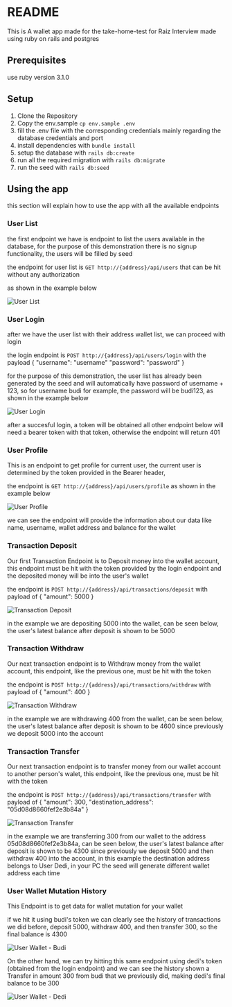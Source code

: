 # README

This is A wallet app made for the take-home-test for Raiz Interview 
made using ruby on rails and postgres

## Prerequisites

use ruby version 3.1.0

## Setup

1. Clone the Repository
2. Copy the env.sample `cp env.sample .env`
3. fill the .env file with the corresponding credentials mainly regarding the database credentials and port
4. install dependencies with `bundle install`
5. setup the database with `rails db:create`
6. run all the required migration with `rails db:migrate`
7. run the seed with `rails db:seed`

## Using the app

this section will explain how to use the app with all the available endpoints

### User List
the first endpoint we have is endpoint to list the users available in the database, for the purpose of this demonstration there is no signup functionality, the users will be filled by seed

the endpoint for user list is `GET http://{address}/api/users` that can be hit without any authorization

as shown in the example below

![User List](img/user-list.png)

### User Login
after we have the user list with their address wallet list, we can proceed with login

the login endpoint is `POST http://{address}/api/users/login`
with the payload 
{
    "username": "username"
    "password": "password"
}

for the purpose of this demonstration, the user list has already been generated by the seed and will automatically have password of username + 123, so for username budi for example, the password will be budi123, as shown in the example below

![User Login](img/login-budi.png)

after a succesful login, a token will be obtained
all other endpoint below will need a bearer token with that token, otherwise the endpoint will return 401

### User Profile
This is an endpoint to get profile for current user, the current user is determined by the token provided in the Bearer header, 

the endpoint is `GET http://{address}/api/users/profile`
as shown in the example below

![User Profile](img/profile-budi.png)

we can see the endpoint will provide the information about our data like name, username, wallet address and balance for the wallet


### Transaction Deposit
Our first Transaction Endpoint is to Deposit money into the wallet account, this endpoint must be hit with the token provided by the login endpoint and the deposited money will be into the user's wallet

the endpoint is `POST http://{address}/api/transactions/deposit`
with payload of 
{
    "amount": 5000
}

![Transaction Deposit](img/deposit-budi.png)

in the example we are depositing 5000 into the wallet, can be seen below, the user's latest balance after deposit is shown to be 5000

### Transaction Withdraw
Our next transaction endpoint is to Withdraw money from the wallet account, this endpoint, like the previous one, must be hit with the token

the endpoint is `POST http://{address}/api/transactions/withdraw`
with payload of 
{
    "amount": 400
}

![Transaction Withdraw](img/withdraw-budi.png)

in the example we are withdrawing 400 from the wallet, can be seen below, the user's latest balance after deposit is shown to be 4600 since previously we deposit 5000 into the account

### Transaction Transfer
Our next transaction endpoint is to transfer money from our wallet account to another person's walet, this endpoint, like the previous one, must be hit with the token

the endpoint is `POST http://{address}/api/transactions/transfer`
with payload of 
{
    "amount": 300,
    "destination_address": "05d08d8660fef2e3b84a"
}

![Transaction Transfer](img/transfer-budi.png)

in the example we are transferring 300 from our wallet to the address 05d08d8660fef2e3b84a, can be seen below, the user's latest balance after deposit is shown to be 4300 since previously we deposit 5000 and then withdraw 400 into the account, in this example the destination address belongs to User Dedi, in your PC the seed will generate different wallet address each time

### User Wallet Mutation History
This Endpoint is to get data for wallet mutation for your wallet

if we hit it using budi's token we can clearly see the history of transactions we did before, deposit 5000, withdraw 400, and then transfer 300, so the final balance is 4300

![User Wallet - Budi](img/wallet-budi.png)

On the other hand, we can try hitting this same endpoint using dedi's token (obtained from the login endpoint)
and we can see the history shown a Transfer in amount 300 from budi that we previously did, making dedi's final balance to be 300

![User Wallet - Dedi](img/wallet-dedi.png)